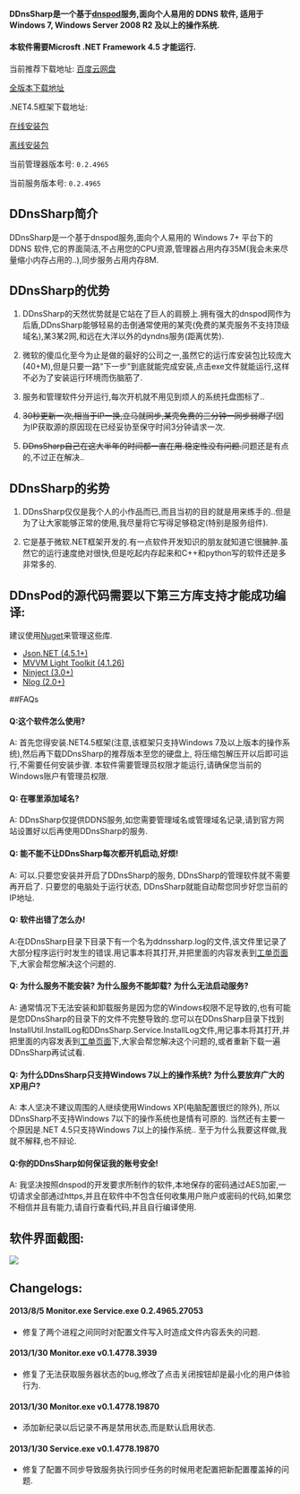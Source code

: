#### DDnsSharp是一个基于[dnspod](https://www.dnspod.cn/)服务,面向个人易用的 DDNS 软件, 适用于Windows 7, Windows Server 2008 R2 及以上的操作系统.

#### 本软件需要Microsft .NET Framework 4.5 才能运行.

当前推荐下载地址: [百度云网盘](http://pan.baidu.com/share/link?shareid=1047149129&uk=1040525562)

[全版本下载地址](http://pan.baidu.com/share/link?shareid=1004940619&uk=1040525562)

.NET4.5框架下载地址: 

[在线安装包](http://go.microsoft.com/fwlink/?LinkId=225704)

[离线安装包](http://go.microsoft.com/fwlink/?LinkId=225702)

当前管理器版本号: `0.2.4965`

当前服务版本号: `0.2.4965`

## DDnsSharp简介

DDnsSharp是一个基于dnspod服务,面向个人易用的 Windows 7+ 平台下的 DDNS 软件,它的界面简洁,不占用您的CPU资源,管理器占用内存35M(我会未来尽量缩小内存占用的..),同步服务占用内存8M.

## DDnsSharp的优势

1. DDnsSharp的天然优势就是它站在了巨人的肩膀上.拥有强大的dnspod网作为后盾,DDnsSharp能够轻易的击倒通常使用的某壳(免费的某壳服务不支持顶级域名),某3某2网,和远在大洋以外的dyndns服务(距离优势).

2. 微软的傻瓜化至今为止是做的最好的公司之一,虽然它的运行库安装包比较庞大(40+M),但是只要一路"下一步"到底就能完成安装,点击exe文件就能运行,这样不必为了安装运行环境而伤脑筋了.

3. 服务和管理软件分开运行,每次开机就不用见到烦人的系统托盘图标了..

4. ~~30秒更新一次,相当于IP一换,立马就同步,某壳免费的三分钟一同步弱爆了!~~因为IP获取源的原因现在已经妥协至保守时间3分钟请求一次.

5. ~~DDnsSharp自己在这大半年的时间都一直在用.稳定性没有问题.~~问题还是有点的,不过正在解决..

## DDnsSharp的劣势

1. DDnsSharp仅仅是我个人的小作品而已,而且当初的目的就是用来练手的..但是为了让大家能够正常的使用,我尽量将它写得足够稳定(特别是服务组件).

2. 它是基于微软.NET框架开发的.有一点软件开发知识的朋友就知道它很臃肿.虽然它的运行速度绝对很快,但是吃起内存起来和C++和python写的软件还是多非常多的.

## DDnsPod的源代码需要以下第三方库支持才能成功编译:

建议使用[Nuget](http://nuget.org/)来管理这些库.

 - [Json.NET (4.5.1+)](http://json.codeplex.com/)
 - [MVVM Light Toolkit (4.1.26)](http://mvvmlight.codeplex.com/)
 - [Ninject (3.0+)](https://github.com/ninject/ninject)
 - [Nlog (2.0+)](http://nlog-project.org/)

##FAQs

#### Q:这个软件怎么使用?

A: 首先您得安装.NET4.5框架(注意,该框架只支持Windows 7及以上版本的操作系统),然后再下载DDnsSharp的推荐版本至您的硬盘上, 将压缩包解压开以后即可运行,不需要任何安装步骤. 本软件需要管理员权限才能运行,请确保您当前的Windows账户有管理员权限.

#### Q: 在哪里添加域名?

A: DDnsSharp仅提供DDNS服务,如您需要管理域名或管理域名记录,请到官方网站设置好以后再使用DDnsSharp的服务.

#### Q: 能不能不让DDnsSharp每次都开机启动,好烦!

A: 可以.只要您安装并开启了DDnsSharp的服务, DDnsSharp的管理软件就不需要再开启了. 只要您的电脑处于运行状态, DDnsSharp就能自动帮您同步好您当前的IP地址.

#### Q: 软件出错了怎么办!

A:在DDnsSharp目录下目录下有一个名为ddnssharp.log的文件,该文件里记录了大部分程序运行时发生的错误.用记事本将其打开,并把里面的内容发表到[工单页面](https://gitcafe.com/snake/DDnsSharp/tickets)下,大家会帮您解决这个问题的.

#### Q: 为什么服务不能安装? 为什么服务不能卸载? 为什么无法启动服务?

A: 通常情况下无法安装和卸载服务是因为您的Windows权限不足导致的,也有可能是您DDnsSharp的目录下的文件不完整导致的.您可以在DDnsSharp目录下找到InstallUtil.InstallLog和DDnsSharp.Service.InstallLog文件,用记事本将其打开,并把里面的内容发表到[工单页面](https://gitcafe.com/snake/DDnsSharp/tickets)下,大家会帮您解决这个问题的,或者重新下载一遍DDnsSharp再试试看.

#### Q: 为什么DDnsSharp只支持Windows 7以上的操作系统? 为什么要放弃广大的XP用户?

A: 本人坚决不建议周围的人继续使用Windows XP(电脑配置很烂的除外), 所以DDnsSharp不支持Windows 7以下的操作系统也是情有可原的. 当然还有主要一个原因是.NET 4.5只支持Windows 7以上的操作系统.. 至于为什么我要这样做,我就不解释,也不辩论.

#### Q:你的DDnsSharp如何保证我的账号安全!
A: 我坚决按照dnspod的开发要求所制作的软件,本地保存的密码通过AES加密,一切请求全部通过https,并且在软件中不包含任何收集用户账户或密码的代码,如果您不相信并且有能力,请自行查看代码,并且自行编译使用.

## 软件界面截图:

![](https://gitcafe.com/snake/DDnsSharp/raw/master/misc/screenshot.jpg)

## Changelogs:

#### 2013/8/5 Monitor.exe Service.exe 0.2.4965.27053

- 修复了两个进程之间同时对配置文件写入时造成文件内容丢失的问题.

#### 2013/1/30 Monitor.exe v0.1.4778.3939

- 修复了无法获取服务器状态的bug,修改了点击关闭按钮却是最小化的用户体验行为.

#### 2013/1/30 Monitor.exe v0.1.4778.19870

- 添加新纪录以后记录不再是禁用状态,而是默认启用状态.

#### 2013/1/30 Service.exe v0.1.4778.19870

- 修复了配置不同步导致服务执行同步任务的时候用老配置把新配置覆盖掉的问题.
